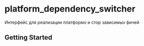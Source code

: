 # platform_dependency_switcher

Интерфейс для реализации платформо и стор зависимых фичей

## Getting Started


